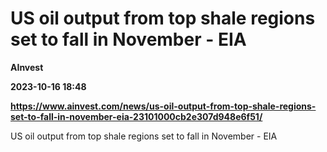 # US oil output from top shale regions set to fall in November - EIA
**AInvest**

**2023-10-16 18:48**

**https://www.ainvest.com/news/us-oil-output-from-top-shale-regions-set-to-fall-in-november-eia-23101000cb2e307d948e6f51/**

US oil output from top shale regions set to fall in November - EIA